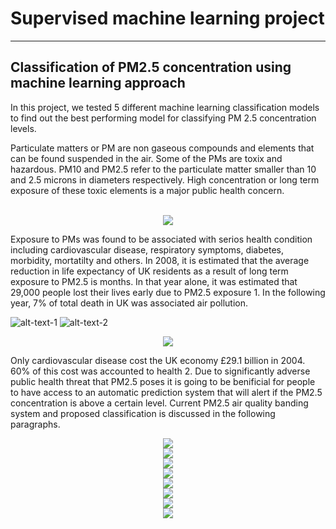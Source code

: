 # Supervised machine learning project
---
## Classification of PM2.5 concentration using machine learning approach
In this project, we tested 5 different machine learning classification models to find out the best performing model for classifying PM 2.5 concentration levels. 

Particulate matters or PM are non gaseous compounds and elements that can be found suspended in the air. Some of the PMs are toxix and hazardous. PM10 and PM2.5 refer to the particulate matter smaller than 10 and 2.5 microns in diameters respectively. High concentration or long term exposure of these toxic elements is a major public health concern.
<br>
<br>

<div style="text-align:center"><img src="images/slide03.JPG" /></div>

Exposure to PMs was found to be associated with serios health condition including cardiovascular disease, respiratory symptoms, diabetes, morbidity, mortatilty and others. In 2008, it is estimated that the average reduction in life expectancy of UK residents as a result of long term exposure to PM2.5 is months. In that year alone, it was estimated that 29,000 people lost their lives early due to PM2.5 exposure 1. In the following year, 7% of total death in UK was associated air pollution. 

![alt-text-1](images/slide04.JPG "title-1") ![alt-text-2](images/slide06.JPG "title-2")

<div style="text-align:center"><img src="images/slide07.JPG" /></div>

Only cardiovascular disease cost the UK economy £29.1 billion in 2004. 60% of this cost was accounted to health 2. Due to significantly adverse public health threat that PM2.5 poses it is going to be benificial for people to have access to an automatic prediction system that will alert if the PM2.5 concentration is above a certain level. Current PM2.5 air quality banding system and proposed classification is discussed in the following paragraphs.
<div style="text-align:center"><img src="images/slide08.JPG" /></div>
<div style="text-align:center"><img src="images/slide09.JPG" /></div>
<div style="text-align:center"><img src="images/slide10.JPG" /></div>
<div style="text-align:center"><img src="images/slide11.JPG" /></div>
<div style="text-align:center"><img src="images/slide12.JPG" /></div>
<div style="text-align:center"><img src="images/slide13.JPG" /></div>
<div style="text-align:center"><img src="images/slide14.JPG" /></div>
<div style="text-align:center"><img src="images/slide15.JPG" /></div>